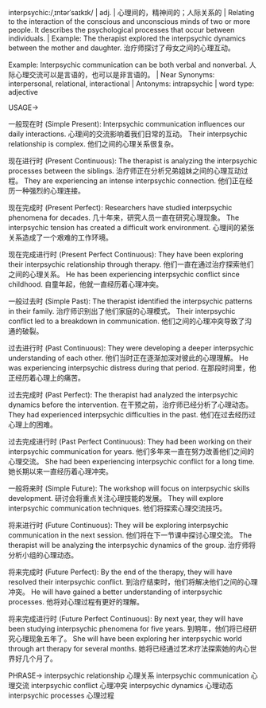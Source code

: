 interpsychic:/ˌɪntərˈsaɪkɪk/ | adj. | 心理间的，精神间的；人际关系的 |  Relating to the interaction of the conscious and unconscious minds of two or more people. It describes the psychological processes that occur between individuals. | Example: The therapist explored the interpsychic dynamics between the mother and daughter.  治疗师探讨了母女之间的心理互动。

Example: Interpsychic communication can be both verbal and nonverbal. 人际心理交流可以是言语的，也可以是非言语的。 | Near Synonyms: interpersonal, relational, interactional | Antonyms: intrapsychic | word type: adjective


USAGE->

一般现在时 (Simple Present):
Interpsychic communication influences our daily interactions. 心理间的交流影响着我们日常的互动。
Their interpsychic relationship is complex. 他们之间的心理关系很复杂。


现在进行时 (Present Continuous):
The therapist is analyzing the interpsychic processes between the siblings. 治疗师正在分析兄弟姐妹之间的心理互动过程。
They are experiencing an intense interpsychic connection. 他们正在经历一种强烈的心理连接。


现在完成时 (Present Perfect):
Researchers have studied interpsychic phenomena for decades.  几十年来，研究人员一直在研究心理现象。
The interpsychic tension has created a difficult work environment. 心理间的紧张关系造成了一个艰难的工作环境。


现在完成进行时 (Present Perfect Continuous):
They have been exploring their interpsychic relationship through therapy.  他们一直在通过治疗探索他们之间的心理关系。
He has been experiencing interpsychic conflict since childhood. 自童年起，他就一直经历着心理冲突。


一般过去时 (Simple Past):
The therapist identified the interpsychic patterns in their family. 治疗师识别出了他们家庭的心理模式。
Their interpsychic conflict led to a breakdown in communication. 他们之间的心理冲突导致了沟通的破裂。


过去进行时 (Past Continuous):
They were developing a deeper interpsychic understanding of each other. 他们当时正在逐渐加深对彼此的心理理解。
He was experiencing interpsychic distress during that period. 在那段时间里，他正经历着心理上的痛苦。


过去完成时 (Past Perfect):
The therapist had analyzed the interpsychic dynamics before the intervention.  在干预之前，治疗师已经分析了心理动态。
They had experienced interpsychic difficulties in the past. 他们在过去经历过心理上的困难。


过去完成进行时 (Past Perfect Continuous):
They had been working on their interpsychic communication for years.  他们多年来一直在努力改善他们之间的心理交流。
She had been experiencing interpsychic conflict for a long time.  她长期以来一直经历着心理冲突。


一般将来时 (Simple Future):
The workshop will focus on interpsychic skills development.  研讨会将重点关注心理技能的发展。
They will explore interpsychic communication techniques. 他们将探索心理交流技巧。


将来进行时 (Future Continuous):
They will be exploring interpsychic communication in the next session. 他们将在下一节课中探讨心理交流。
The therapist will be analyzing the interpsychic dynamics of the group. 治疗师将分析小组的心理动态。


将来完成时 (Future Perfect):
By the end of the therapy, they will have resolved their interpsychic conflict.  到治疗结束时，他们将解决他们之间的心理冲突。
He will have gained a better understanding of interpsychic processes. 他将对心理过程有更好的理解。


将来完成进行时 (Future Perfect Continuous):
By next year, they will have been studying interpsychic phenomena for five years. 到明年，他们将已经研究心理现象五年了。
She will have been exploring her interpsychic world through art therapy for several months. 她将已经通过艺术疗法探索她的内心世界好几个月了。



PHRASE->
interpsychic relationship 心理关系
interpsychic communication 心理交流
interpsychic conflict 心理冲突
interpsychic dynamics 心理动态
interpsychic processes 心理过程
